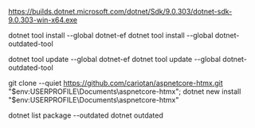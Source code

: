 https://builds.dotnet.microsoft.com/dotnet/Sdk/9.0.303/dotnet-sdk-9.0.303-win-x64.exe

dotnet tool install --global dotnet-ef
dotnet tool install --global dotnet-outdated-tool

dotnet tool update --global dotnet-ef
dotnet tool update --global dotnet-outdated-tool

git clone --quiet https://github.com/cariotan/aspnetcore-htmx.git "$env:USERPROFILE\Documents\aspnetcore-htmx"; dotnet new install "$env:USERPROFILE\Documents\aspnetcore-htmx"

dotnet list package --outdated
dotnet outdated